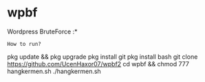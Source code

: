 # wpbf
Wordpress BruteForce :*

    How to run?
pkg update && pkg upgrade
pkg install git
pkg install bash
git clone https://github.com/UcenHaxor07/wpbf2
cd wpbf && chmod 777 hangkermen.sh
./hangkermen.sh

